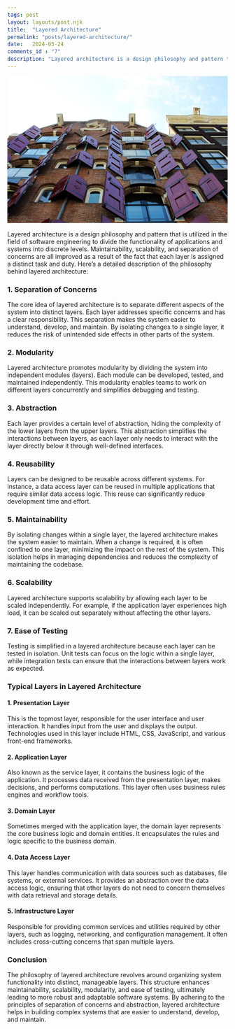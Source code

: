 ```yaml
---
tags: post
layout: layouts/post.njk
title:  "Layered Architecture"
permalink: "posts/layered-architecture/"
date:   2024-05-24
comments_id : "7"
description: "Layered architecture is a design philosophy and pattern that is utilized in the field of software engineering to divide the functionality of applications and systems into discrete levels."
---
```


![](/assets/images/article-image-26.jpg)

Layered architecture is a design philosophy and pattern that is utilized in the field of software engineering to divide the functionality of applications and systems into discrete levels. Maintainability, scalability, and separation of concerns are all improved as a result of the fact that each layer is assigned a distinct task and duty. Here’s a detailed description of the philosophy behind layered architecture:

### 1. **Separation of Concerns**
The core idea of layered architecture is to separate different aspects of the system into distinct layers. Each layer addresses specific concerns and has a clear responsibility. This separation makes the system easier to understand, develop, and maintain. By isolating changes to a single layer, it reduces the risk of unintended side effects in other parts of the system.

### 2. **Modularity**
Layered architecture promotes modularity by dividing the system into independent modules (layers). Each module can be developed, tested, and maintained independently. This modularity enables teams to work on different layers concurrently and simplifies debugging and testing.

### 3. **Abstraction**
Each layer provides a certain level of abstraction, hiding the complexity of the lower layers from the upper layers. This abstraction simplifies the interactions between layers, as each layer only needs to interact with the layer directly below it through well-defined interfaces.

### 4. **Reusability**
Layers can be designed to be reusable across different systems. For instance, a data access layer can be reused in multiple applications that require similar data access logic. This reuse can significantly reduce development time and effort.

### 5. **Maintainability**
By isolating changes within a single layer, the layered architecture makes the system easier to maintain. When a change is required, it is often confined to one layer, minimizing the impact on the rest of the system. This isolation helps in managing dependencies and reduces the complexity of maintaining the codebase.

### 6. **Scalability**
Layered architecture supports scalability by allowing each layer to be scaled independently. For example, if the application layer experiences high load, it can be scaled out separately without affecting the other layers.

### 7. **Ease of Testing**
Testing is simplified in a layered architecture because each layer can be tested in isolation. Unit tests can focus on the logic within a single layer, while integration tests can ensure that the interactions between layers work as expected.

### Typical Layers in Layered Architecture

#### 1. **Presentation Layer**
This is the topmost layer, responsible for the user interface and user interaction. It handles input from the user and displays the output. Technologies used in this layer include HTML, CSS, JavaScript, and various front-end frameworks.

#### 2. **Application Layer**
Also known as the service layer, it contains the business logic of the application. It processes data received from the presentation layer, makes decisions, and performs computations. This layer often uses business rules engines and workflow tools.

#### 3. **Domain Layer**
Sometimes merged with the application layer, the domain layer represents the core business logic and domain entities. It encapsulates the rules and logic specific to the business domain.

#### 4. **Data Access Layer**
This layer handles communication with data sources such as databases, file systems, or external services. It provides an abstraction over the data access logic, ensuring that other layers do not need to concern themselves with data retrieval and storage details.

#### 5. **Infrastructure Layer**
Responsible for providing common services and utilities required by other layers, such as logging, networking, and configuration management. It often includes cross-cutting concerns that span multiple layers.

### Conclusion
The philosophy of layered architecture revolves around organizing system functionality into distinct, manageable layers. This structure enhances maintainability, scalability, modularity, and ease of testing, ultimately leading to more robust and adaptable software systems. By adhering to the principles of separation of concerns and abstraction, layered architecture helps in building complex systems that are easier to understand, develop, and maintain.
